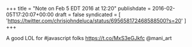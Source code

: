 +++
title = "Note on Feb 5 EDT 2016 at 12:20"
publishdate = 2016-02-05T17:20:07+00:00
draft = false
syndicated = [ 'https://twitter.com/chrisjohndeluca/status/695658172468588500?s=20' ]
+++

A good LOL for #javascript folks https://t.co/MxS3eGJkfc @mani_art
